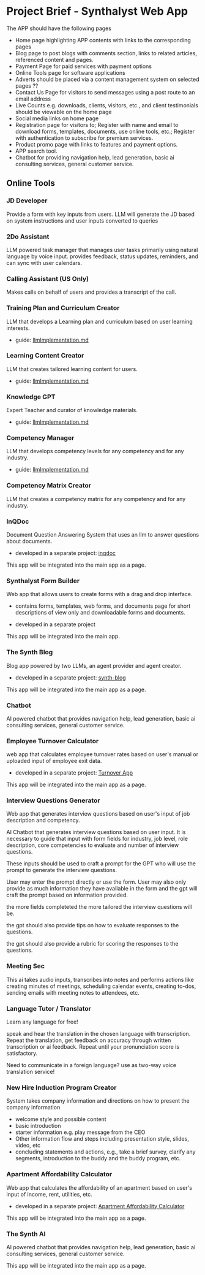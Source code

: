 # Project Brief - Synthalyst Web App

The APP should have the following pages

- Home page highlighting APP contents with links to the corresponding pages
- Blog page to post blogs with comments section, links to related articles, referenced content and pages.
- Payment Page for paid services with payment options
- Online Tools page for software applications
- Adverts should be placed via a content management system on selected pages ??
- Contact Us Page for visitors to send messages using a post route to an email address
- Live Counts e.g. downloads, clients, visitors, etc., and client testimonials should be viewable on the home page
- Social media links on home page
- Registration page for visitors to; Register with name and email to download forms, templates, documents, use online tools, etc.; Register with authentication to subscribe for premium services.
- Product promo page with links to features and payment options.
- APP search tool.
- Chatbot for providing navigation help, lead generation, basic ai consulting services, general customer service.

## Online Tools

### JD Developer

Provide a form with key inputs from users. LLM will generate the JD based on system instructions and user inputs converted to queries

### 2Do Assistant

LLM powered task manager that manages user tasks primarily using natural language by voice input. provides feedback, status updates, reminders, and can sync with user calendars.

### Calling Assistant (US Only)

Makes calls on behalf of users and provides a transcript of the call.

### Training Plan and Curriculum Creator

LLM that develops a Learning plan and curriculum based on user learning interests.

- guide: [llmImplementation.md](./llmImplementation.md)

### Learning Content Creator

LLM that creates tailored learning content for users.

- guide: [llmImplementation.md](./llmImplementation.md)

### Knowledge GPT

Expert Teacher and curator of knowledge materials.

- guide: [llmImplementation.md](./llmImplementation.md)

### Competency Manager

LLM that develops competency levels for any competency and for any industry.

- guide: [llmImplementation.md](./llmImplementation.md)

### Competency Matrix Creator

LLM that creates a competency matrix for any competency and for any industry.

### InQDoc

Document Question Answering System that uses an llm to answer questions about documents.

- developed in a separate project: [inqdoc](https://doc-chat-qa.vercel.app/)

This app will be integrated into the main app as a page.

### Synthalyst Form Builder

Web app that allows users to create forms with a drag and drop interface.

- contains forms, templates, web forms, and documents page for short descriptions of view only and downloadable forms and documents.

- developed in a separate project

This app will be integrated into the main app.

### The Synth Blog

Blog app powered by two LLMs, an agent provider and agent creator.

- developed in a separate project: [synth-blog](https://synth-blog.vercel.app/)

This app will be integrated into the main app as a page.

### Chatbot

AI powered chatbot that provides navigation help, lead generation, basic ai consulting services, general customer service.

### Employee Turnover Calculator

web app that calculates employee turnover rates based on user's manual or uploaded input of employee exit data.

- developed in a separate project: [Turnover App](https://turnover-app.vercel.app/)

This app will be integrated into the main app as a page.

### Interview Questions Generator

Web app that generates interview questions based on user's input of job description and competency.

AI Chatbot that generates interview questions based on user input. It is necessary to guide that input with form fields for industry, job level, role description, core competencies to evaluate and number of interview questions.

These inputs should be used to craft a prompt for the GPT who will use the prompt to generate the interview questions.

User may enter the prompt directly or use the form. User may also only provide as much information they have available in the form and the gpt will craft the prompt based on information provided.

the more fields completeted the more tailored the interview questions will be.

the gpt should also provide tips on how to evaluate responses to the questions.

the gpt should also provide a rubric for scoring the responses to the questions.

### Meeting Sec

This ai takes audio inputs, transcribes into notes and performs actions like creating minutes of meetings, scheduling calendar events, creating to-dos, sending emails with meeting notes to attendees, etc.

### Language Tutor / Translator

Learn any language for free!

speak and hear the translation in the chosen language with transcription. Repeat the translation, get feedback on accuracy through written transcription or ai feedback. Repeat until your pronunciation score is satisfactory.

Need to communicate in a foreign language? use as two-way voice translation service!

### New Hire Induction Program Creator

System takes company information and directions on how to present the company information

- welcome style and possible content
- basic introduction
- starter information e.g. play message from the CEO
- Other information flow and steps including presentation style, slides, video, etc
- concluding statements and actions, e.g., take a brief survey, clarify any segments, introduction to the buddy and the buddy program, etc.

### Apartment Affordability Calculator

Web app that calculates the affordability of an apartment based on user's input of income, rent, utilities, etc.

- developed in a separate project: [Apartment Affordability Calculator](https://apartment-affordability-checker.vercel.app/)

This app will be integrated into the main app as a page.

### The Synth AI

AI powered chatbot that provides navigation help, lead generation, basic ai consulting services, general customer service.

This app will be integrated into the main app as a page.
